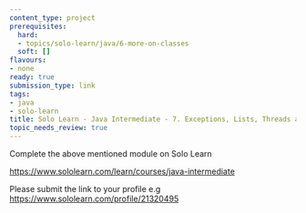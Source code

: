 ```yaml
---
content_type: project
prerequisites:
  hard:
  - topics/solo-learn/java/6-more-on-classes
  soft: []
flavours:
- none
ready: true
submission_type: link
tags:
- java
- solo-learn
title: Solo Learn - Java Intermediate - 7. Exceptions, Lists, Threads and Files
topic_needs_review: true
---
```


Complete the above mentioned module on Solo Learn

https://www.sololearn.com/learn/courses/java-intermediate

Please submit the link to your profile e.g https://www.sololearn.com/profile/21320495